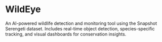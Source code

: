 # WildEye
An AI-powered wildlife detection and monitoring tool using the Snapshot Serengeti dataset. Includes real-time object detection, species-specific tracking, and visual dashboards for conservation insights.
